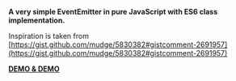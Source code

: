 **A very simple EventEmitter in pure JavaScript with ES6 class implementation.**

Inspiration is taken from [https://gist.github.com/mudge/5830382#gistcomment-2691957](https://gist.github.com/mudge/5830382#gistcomment-2691957)

[__DEMO & DEMO__](https://amstramgram75.github.io/Amstramgram-Event-Emitter/)